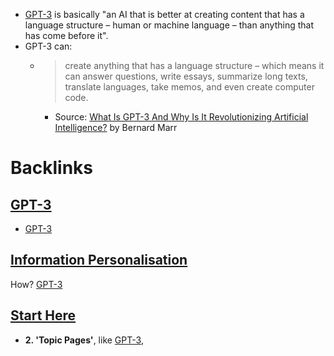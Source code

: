 - [GPT-3](<GPT-3.md>) is basically "an AI that is better at creating content that has a language structure – human or machine language – than anything that has come before it".
- GPT-3 can:
    - > create anything that has a language structure – which means it can answer questions, write essays, summarize long texts, translate languages, take memos, and even create computer code.
        - Source: [What Is GPT-3 And Why Is It Revolutionizing Artificial Intelligence?](https://www.forbes.com/sites/bernardmarr/2020/10/05/what-is-gpt-3-and-why-is-it-revolutionizing-artificial-intelligence/) by Bernard Marr

# Backlinks
## [GPT-3](<GPT-3.md>)
- [GPT-3](<GPT-3.md>)

## [Information Personalisation](<Information Personalisation.md>)
How? [GPT-3](<GPT-3.md>)

## [Start Here](<Start Here.md>)
- **2. 'Topic Pages'**, like [GPT-3](<GPT-3.md>),

